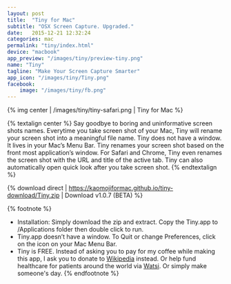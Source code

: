```yaml
---
layout: post
title:  "Tiny for Mac"
subtitle: "OSX Screen Capture. Upgraded."
date:   2015-12-21 12:32:24
categories: mac
permalink: "tiny/index.html"
device: "macbook"
app_preview: "/images/tiny/preview-tiny.png"
name: "Tiny"
tagline: "Make Your Screen Capture Smarter"
app_icon: "/images/tiny/Tiny.png"
facebook:
    image: "/images/tiny/fb.png"
---
```


{% img center | /images/tiny/tiny-safari.png | Tiny for Mac %}

{% textalign center %}
Say goodbye to boring and uninformative screen shots names. Everytime you take screen shot of your Mac, Tiny will rename your screen shot into a meaningful file name. Tiny does not have a window. It lives in your Mac’s Menu Bar. Tiny renames your screen shot based on the front most application’s window. For Safari and Chrome, Tiny even renames the screen shot with the URL and title of the active tab. Tiny can also automatically open quick look after you take screen shot.
{% endtextalign %}

{% download direct | https://kaomojiformac.github.io/tiny-download/Tiny.zip | Download v1.0.7 (BETA) %}

{% footnote %}
- Installation: Simply download the zip and extract. Copy the Tiny.app to /Applications folder then double click to run.
- Tiny.app doesn’t have a window. To Quit or change Preferences, click on the icon on your Mac Menu Bar.
- Tiny is FREE. Instead of asking you to pay for my coffee while making this app, I ask you to donate to [Wikipedia](https://wikimediafoundation.org/wiki/Ways_to_Give) instead. Or help fund healthcare for patients around the world via [Watsi](https://watsi.org). Or simply make someone's day.
{% endfootnote %}
